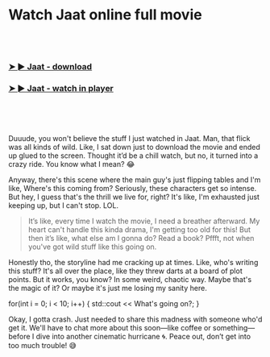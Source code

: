 <h1>Watch Jaat online full movie</h1>


<br><br>

<h3><a href="https://Jeffs-ulridzenthearth1977.github.io/nkoomqyikn/">➤ ► Jaat - download</a></h3> 
<h3><a href="https://Jeffs-ulridzenthearth1977.github.io/nkoomqyikn/">➤ ► Jaat - watch in player</a></h3>


<br><br><br>


Duuude, you won't believe the stuff I just watched in Jaat. Man, that flick was all kinds of wild. Like, I sat down just to download the movie and ended up glued to the screen. Thought it’d be a chill watch, but no, it turned into a crazy ride. You know what I mean? 😂

Anyway, there's this scene where the main guy's just flipping tables and I'm like, Where's this coming from? Seriously, these characters get so intense. But hey, I guess that's the thrill we live for, right? It's like, I'm exhausted just keeping up, but I can't stop. LOL.

> It’s like, every time I watch the movie, I need a breather afterward. My heart can't handle this kinda drama, I'm getting too old for this! But then it’s like, what else am I gonna do? Read a book? Pffft, not when you've got wild stuff like this going on.

Honestly tho, the storyline had me cracking up at times. Like, who's writing this stuff? It's all over the place, like they threw darts at a board of plot points. But it works, you know? In some weird, chaotic way. Maybe that's the magic of it? Or maybe it's just me losing my sanity here.

for(int i = 0; i < 10; i++) { std::cout << What's going on?; }

Okay, I gotta crash. Just needed to share this madness with someone who'd get it. We'll have to chat more about this soon—like coffee or something—before I dive into another cinematic hurricane 🌀. Peace out, don’t get into too much trouble! 😅
